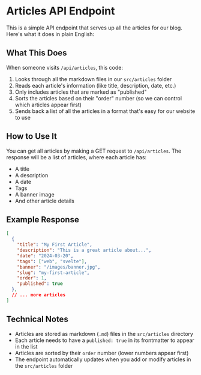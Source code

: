 # Articles API Endpoint

This is a simple API endpoint that serves up all the articles for our blog. Here's what it does in plain English:

## What This Does

When someone visits `/api/articles`, this code:
1. Looks through all the markdown files in our `src/articles` folder
2. Reads each article's information (like title, description, date, etc.)
3. Only includes articles that are marked as "published"
4. Sorts the articles based on their "order" number (so we can control which articles appear first)
5. Sends back a list of all the articles in a format that's easy for our website to use

## How to Use It

You can get all articles by making a GET request to `/api/articles`. The response will be a list of articles, where each article has:
- A title
- A description
- A date
- Tags
- A banner image
- And other article details

## Example Response

```json
[
  {
    "title": "My First Article",
    "description": "This is a great article about...",
    "date": "2024-03-20",
    "tags": ["web", "svelte"],
    "banner": "/images/banner.jpg",
    "slug": "my-first-article",
    "order": 1,
    "published": true
  },
  // ... more articles
]
```

## Technical Notes

- Articles are stored as markdown (`.md`) files in the `src/articles` directory
- Each article needs to have a `published: true` in its frontmatter to appear in the list
- Articles are sorted by their `order` number (lower numbers appear first)
- The endpoint automatically updates when you add or modify articles in the `src/articles` folder 
